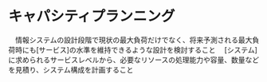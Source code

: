 # キャパシティプランニング
　情報システムの設計段階で現状の最大負荷だけでなく、将来予測される最大負荷時にも[サービス]の水準を維持できるような設計を検討すること
　[システム]に求められるサービスレベルから、必要なリソースの処理能力や容量、数量などを見積り、システム構成を計画すること
